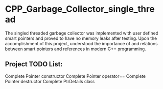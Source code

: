 # CPP_Garbage_Collector_single_thread
The singled threaded garbage collector was implemented with user defined smart pointers and proved to have no memory leaks after testing. Upon the accomplishment of this project, understood the importance of and relations between smart pointers and references in modern C++ programming. 
## Project TODO List:
Complete Pointer constructor
Complete Pointer operator==
Complete Pointer destructor
Complete PtrDetails class
